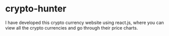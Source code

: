 # crypto-hunter
I have developed this crypto currency website using react.js, where you can view all the crypto currencies and go through their price charts.
